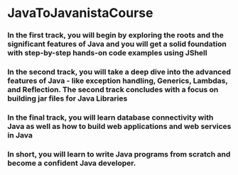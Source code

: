 # JavaToJavanistaCourse

### In the first track, you will begin by exploring the roots and the significant features of Java and you will get a solid foundation with step-by-step hands-on code examples using JShell
### In the second track, you will take a deep dive into the advanced features of Java - like exception handling, Generics, Lambdas, and Reflection. The second track concludes with a focus on building jar files for Java Libraries
### In the final track, you will learn database connectivity with Java as well as how to build web applications and web services in Java

### In short, you will learn to write Java programs from scratch and become a confident Java developer.
